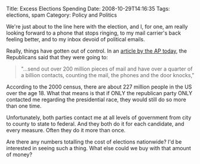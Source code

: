 Title: Excess Elections Spending
Date: 2008-10-29T14:16:35
Tags: elections, spam
Category: Policy and Politics

We're just about to the line here with the election, and I, for one, am really looking forward to a phone that stops ringing, to my mail carrier's back feeling better, and to my inbox devoid of political emails. 

Really, things have gotten out of control. In an <a href="http://ap.google.com/article/ALeqM5iXAkBilVhjbpsgAAHfgp6kGEShvwD944BQP84">article by the AP today</a>, the Republicans said that they were going to: <blockquote>"...send out over 200 million pieces of mail and have over a quarter of a billion contacts, counting the mail, the phones and the door knocks,"</blockquote>According to the 2000 census, there are about 227 million people in the US over the age 18. What that means is that if ONLY the republican party ONLY contacted me regarding the presidential race, they would still do so more than one time.

Unfortunately, both parties contact me at all levels of government from city to county to state to federal. And they both do it for each candidate, and every measure. Often they do it more than once. 

Are there any numbers totalling the cost of elections nationwide? I'd be interested in seeing such a thing. What else could we buy with that amount of money? 
